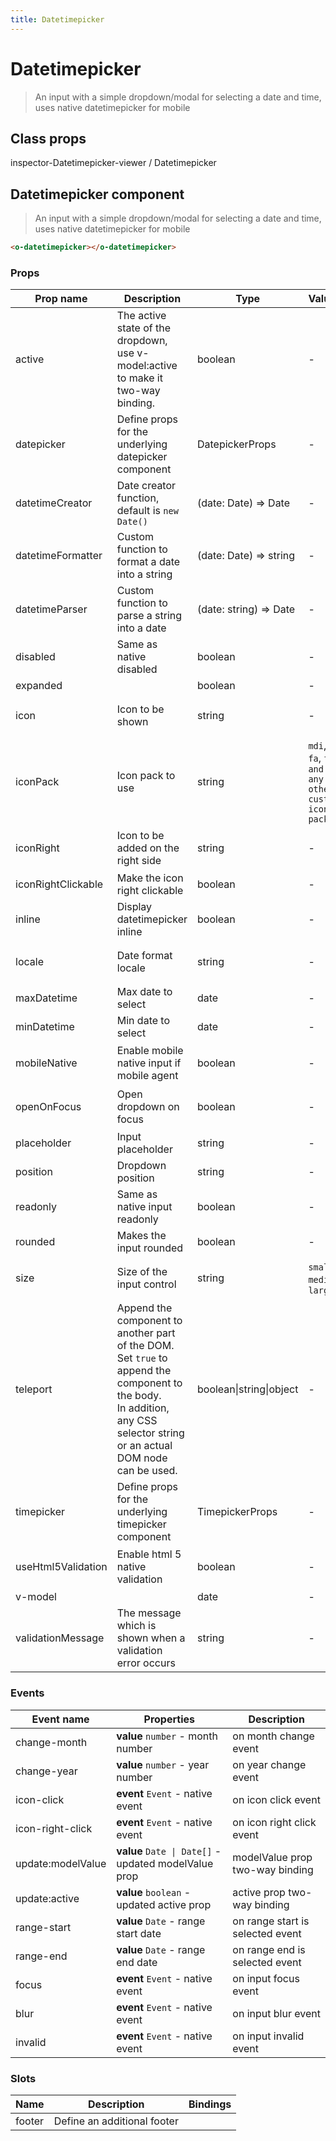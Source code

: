 ```yaml
---
title: Datetimepicker
---
```


# Datetimepicker

<div class="vp-doc">

> An input with a simple dropdown/modal for selecting a date and time, uses native datetimepicker for mobile

<Carbon />
</div>

<div class="vp-example">
</div>
<div class="vp-example">

## Class props

inspector-Datetimepicker-viewer /
Datetimepicker

</div>

<div class="vp-doc">

## Datetimepicker component

> An input with a simple dropdown/modal for selecting a date and time, uses native datetimepicker for mobile

```html
<o-datetimepicker></o-datetimepicker>
```

### Props

| Prop name          | Description                                                                                                                                                                      | Type                      | Values                                            | Default                                                                                                                                                                              |
| ------------------ | -------------------------------------------------------------------------------------------------------------------------------------------------------------------------------- | ------------------------- | ------------------------------------------------- | ------------------------------------------------------------------------------------------------------------------------------------------------------------------------------------ |
| active             | The active state of the dropdown, use v-model:active to make it two-way binding.                                                                                                 | boolean                   | -                                                 | <code style='white-space: nowrap; padding: 0;'>false</code>                                                                                                                          |
| datepicker         | Define props for the underlying datepicker component                                                                                                                             | DatepickerProps           | -                                                 |                                                                                                                                                                                      |
| datetimeCreator    | Date creator function, default is `new Date()`                                                                                                                                   | (date: Date) =&gt; Date   | -                                                 | <div><small>From <b>config</b>:</small></div><code style='white-space: nowrap; padding: 0;'>datetimepicker: {<br>&nbsp;&nbsp;datetimeCreator: (d: Date) => new Date(d), <br>}</code> |
| datetimeFormatter  | Custom function to format a date into a string                                                                                                                                   | (date: Date) =&gt; string | -                                                 | <div><small>From <b>config</b>:</small></div><code style='white-space: nowrap; padding: 0;'>datetimepicker: {<br>&nbsp;&nbsp;dateFormatter: defaultFunction<br>}</code>              |
| datetimeParser     | Custom function to parse a string into a date                                                                                                                                    | (date: string) =&gt; Date | -                                                 | <div><small>From <b>config</b>:</small></div><code style='white-space: nowrap; padding: 0;'>datetimepicker: {<br>&nbsp;&nbsp;dateParser: defaultFunction<br>}</code>                 |
| disabled           | Same as native disabled                                                                                                                                                          | boolean                   | -                                                 | <code style='white-space: nowrap; padding: 0;'>false</code>                                                                                                                          |
| expanded           |                                                                                                                                                                                  | boolean                   | -                                                 | <code style='white-space: nowrap; padding: 0;'>false</code>                                                                                                                          |
| icon               | Icon to be shown                                                                                                                                                                 | string                    | -                                                 | <div><small>From <b>config</b>:</small></div><code style='white-space: nowrap; padding: 0;'>datetimepicker: {<br>&nbsp;&nbsp;icon: undefined<br>}</code>                             |
| iconPack           | Icon pack to use                                                                                                                                                                 | string                    | `mdi`, `fa`, `fas and any other custom icon pack` | <div><small>From <b>config</b>:</small></div><code style='white-space: nowrap; padding: 0;'>datetimepicker: {<br>&nbsp;&nbsp;iconPack: undefined<br>}</code>                         |
| iconRight          | Icon to be added on the right side                                                                                                                                               | string                    | -                                                 | <div><small>From <b>config</b>:</small></div><code style='white-space: nowrap; padding: 0;'>datetimepicker: {<br>&nbsp;&nbsp;iconRight: undefined<br>}</code>                        |
| iconRightClickable | Make the icon right clickable                                                                                                                                                    | boolean                   | -                                                 | <code style='white-space: nowrap; padding: 0;'>false</code>                                                                                                                          |
| inline             | Display datetimepicker inline                                                                                                                                                    | boolean                   | -                                                 | <code style='white-space: nowrap; padding: 0;'>false</code>                                                                                                                          |
| locale             | Date format locale                                                                                                                                                               | string                    | -                                                 | <div><small>From <b>config</b>:</small></div><code style='white-space: nowrap; padding: 0;'>{<br>&nbsp;&nbsp;locale: undefined<br>}</code>                                           |
| maxDatetime        | Max date to select                                                                                                                                                               | date                      | -                                                 |                                                                                                                                                                                      |
| minDatetime        | Min date to select                                                                                                                                                               | date                      | -                                                 |                                                                                                                                                                                      |
| mobileNative       | Enable mobile native input if mobile agent                                                                                                                                       | boolean                   | -                                                 | <div><small>From <b>config</b>:</small></div><code style='white-space: nowrap; padding: 0;'>datetimepicker: {<br>&nbsp;&nbsp;mobileNative: true<br>}</code>                          |
| openOnFocus        | Open dropdown on focus                                                                                                                                                           | boolean                   | -                                                 | <div><small>From <b>config</b>:</small></div><code style='white-space: nowrap; padding: 0;'>datetimepicker: {<br>&nbsp;&nbsp;openOnFocus: true<br>}</code>                           |
| placeholder        | Input placeholder                                                                                                                                                                | string                    | -                                                 |                                                                                                                                                                                      |
| position           | Dropdown position                                                                                                                                                                | string                    | -                                                 |                                                                                                                                                                                      |
| readonly           | Same as native input readonly                                                                                                                                                    | boolean                   | -                                                 | <code style='white-space: nowrap; padding: 0;'>false</code>                                                                                                                          |
| rounded            | Makes the input rounded                                                                                                                                                          | boolean                   | -                                                 | <code style='white-space: nowrap; padding: 0;'>false</code>                                                                                                                          |
| size               | Size of the input control                                                                                                                                                        | string                    | `small`, `medium`, `large`                        | <div><small>From <b>config</b>:</small></div><code style='white-space: nowrap; padding: 0;'>datetimepicker: {<br>&nbsp;&nbsp;size: undefined<br>}</code>                             |
| teleport           | Append the component to another part of the DOM.<br/>Set `true` to append the component to the body.<br/>In addition, any CSS selector string or an actual DOM node can be used. | boolean\|string\|object   | -                                                 | <div><small>From <b>config</b>:</small></div><code style='white-space: nowrap; padding: 0;'>datetimepicker: {<br>&nbsp;&nbsp;teleport: false<br>}</code>                             |
| timepicker         | Define props for the underlying timepicker component                                                                                                                             | TimepickerProps           | -                                                 |                                                                                                                                                                                      |
| useHtml5Validation | Enable html 5 native validation                                                                                                                                                  | boolean                   | -                                                 | <div><small>From <b>config</b>:</small></div><code style='white-space: nowrap; padding: 0;'>{<br>&nbsp;&nbsp;useHtml5Validation: true<br>}</code>                                    |
| v-model            |                                                                                                                                                                                  | date                      | -                                                 |                                                                                                                                                                                      |
| validationMessage  | The message which is shown when a validation error occurs                                                                                                                        | string                    | -                                                 |                                                                                                                                                                                      |

### Events

| Event name        | Properties                                           | Description                      |
| ----------------- | ---------------------------------------------------- | -------------------------------- |
| change-month      | **value** `number` - month number                    | on month change event            |
| change-year       | **value** `number` - year number                     | on year change event             |
| icon-click        | **event** `Event` - native event                     | on icon click event              |
| icon-right-click  | **event** `Event` - native event                     | on icon right click event        |
| update:modelValue | **value** `Date \| Date[]` - updated modelValue prop | modelValue prop two-way binding  |
| update:active     | **value** `boolean` - updated active prop            | active prop two-way binding      |
| range-start       | **value** `Date` - range start date                  | on range start is selected event |
| range-end         | **value** `Date` - range end date                    | on range end is selected event   |
| focus             | **event** `Event` - native event                     | on input focus event             |
| blur              | **event** `Event` - native event                     | on input blur event              |
| invalid           | **event** `Event` - native event                     | on input invalid event           |

### Slots

| Name   | Description                 | Bindings |
| ------ | --------------------------- | -------- |
| footer | Define an additional footer |          |

</div>

<div class="vp-doc">
</div>
